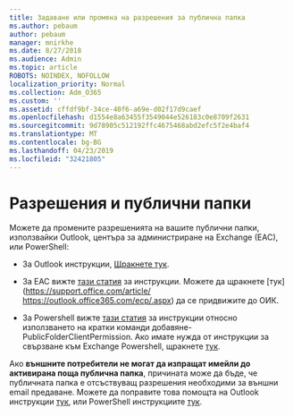 ```yaml
---
title: Задаване или промяна на разрешения за публична папка
ms.author: pebaum
author: pebaum
manager: mnirkhe
ms.date: 8/27/2018
ms.audience: Admin
ms.topic: article
ROBOTS: NOINDEX, NOFOLLOW
localization_priority: Normal
ms.collection: Adm_O365
ms.custom: ''
ms.assetid: cffdf9bf-34ce-40f6-a69e-d02f17d9caef
ms.openlocfilehash: d1554e8a63455f3549044e526183c0e8709f2631
ms.sourcegitcommit: 9d78905c512192ffc4675468abd2efc5f2e4baf4
ms.translationtype: MT
ms.contentlocale: bg-BG
ms.lasthandoff: 04/23/2019
ms.locfileid: "32421805"
---
```

# <a name="permissions-and-public-folders"></a>Разрешения и публични папки

Можете да промените разрешенията на вашите публични папки, използвайки Outlook, центъра за администриране на Exchange (EAC), или PowerShell:
  
- За Outlook инструкции, [Щракнете тук](https://support.office.com/article/Set-or-change-permissions-for-a-public-folder-b2e0440c-7873-48ec-9ff2-b1a20b723005.aspx).
    
- За EAC вижте [тази статия](https://technet.microsoft.com/library/jj651147%28v=exchg.150%29.aspx.aspx#Anchor_1) за инструкции. Можете да щракнете [тук](https://support.office.com/article/ https://outlook.office365.com/ecp/.aspx) да се придвижите до ОИК. 
    
- За Powershell вижте [тази статия](https://technet.microsoft.com/library/bb124743%28v=exchg.160%29.aspx.aspx) за инструкции относно използването на кратки команди добавяне-PublicFolderClientPermission. Ако имате нужда от инструкции за свързване към Exchange Powershell, щракнете [тук](https://technet.microsoft.com/library/jj984289%28v=exchg.160%29.aspx.aspx).
    
Ако **външните потребители не могат да изпращат имейли до активирана поща публична папка**, причината може да бъде, че публичната папка е отсъствуващ разрешения необходими за външни email предаване. Можете да поправите това помощта на Outlook инструкции [тук](https://technet.microsoft.com/library/aa997560%28v=exchg.150%29.aspx.aspx#Anchor_1), или PowerShell инструкциите [тук](https://support.microsoft.com/help/2984402/-5.7.1-smtp-550-5.7.1-resolver.rst.authrequired-nondelivery-report-when-external-users-try-to-send-mail-to-mail-enabled-public-folders-in-office-365.aspx).
  

